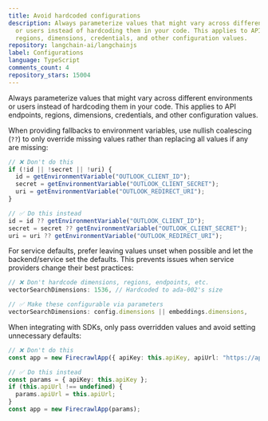 ```yaml
---
title: Avoid hardcoded configurations
description: Always parameterize values that might vary across different environments
  or users instead of hardcoding them in your code. This applies to API endpoints,
  regions, dimensions, credentials, and other configuration values.
repository: langchain-ai/langchainjs
label: Configurations
language: TypeScript
comments_count: 4
repository_stars: 15004
---
```


Always parameterize values that might vary across different environments or users instead of hardcoding them in your code. This applies to API endpoints, regions, dimensions, credentials, and other configuration values.

When providing fallbacks to environment variables, use nullish coalescing (`??`) to only override missing values rather than replacing all values if any are missing:

```typescript
// ❌ Don't do this
if (!id || !secret || !uri) {
  id = getEnvironmentVariable("OUTLOOK_CLIENT_ID");
  secret = getEnvironmentVariable("OUTLOOK_CLIENT_SECRET");
  uri = getEnvironmentVariable("OUTLOOK_REDIRECT_URI");
}

// ✅ Do this instead
id = id ?? getEnvironmentVariable("OUTLOOK_CLIENT_ID");
secret = secret ?? getEnvironmentVariable("OUTLOOK_CLIENT_SECRET");
uri = uri ?? getEnvironmentVariable("OUTLOOK_REDIRECT_URI");
```

For service defaults, prefer leaving values unset when possible and let the backend/service set the defaults. This prevents issues when service providers change their best practices:

```typescript
// ❌ Don't hardcode dimensions, regions, endpoints, etc.
vectorSearchDimensions: 1536, // Hardcoded to ada-002's size

// ✅ Make these configurable via parameters
vectorSearchDimensions: config.dimensions || embeddings.dimensions,
```

When integrating with SDKs, only pass overridden values and avoid setting unnecessary defaults:

```typescript
// ❌ Don't do this
const app = new FirecrawlApp({ apiKey: this.apiKey, apiUrl: "https://api.firecrawl.dev" });

// ✅ Do this instead
const params = { apiKey: this.apiKey };
if (this.apiUrl !== undefined) {
  params.apiUrl = this.apiUrl;
}
const app = new FirecrawlApp(params);
```

